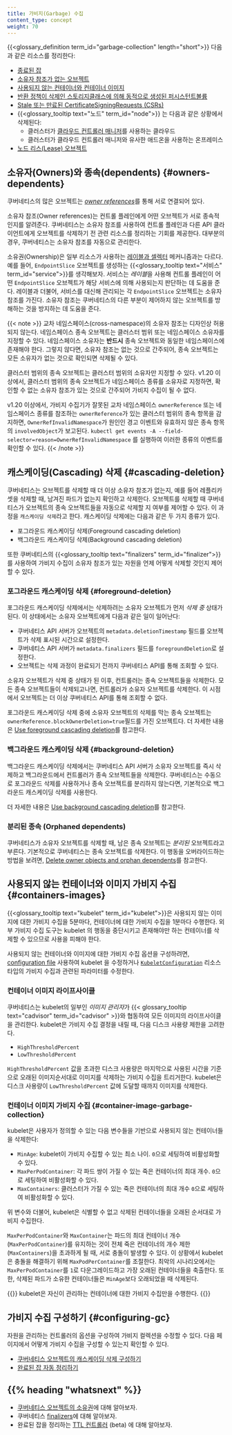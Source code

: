 ```yaml
---
title: 가비지(Garbage) 수집
content_type: concept
weight: 70
---
```


<!-- overview -->
{{<glossary_definition term_id="garbage-collection" length="short">}}
다음과 같은 리소스를 정리한다:

  * [종료된 잡](/ko/docs/concepts/workloads/controllers/ttlafterfinished/)
  * [소유자 참조가 없는 오브젝트](#owners-dependents)
  * [사용되지 않는 컨테이너와 컨테이너 이미지](#containers-images)
  * [반환 정책이 삭제인 스토리지클래스에 의해 동적으로 생성된 퍼시스턴트볼륨](/ko/docs/concepts/storage/persistent-volumes/#delete)
  * [Stale 또는 만료된 CertificateSigningRequests (CSRs)](/docs/reference/access-authn-authz/certificate-signing-requests/#request-signing-process)
  * {{<glossary_tooltip text="노드" term_id="node">}} 는 다음과 같은 상황에서 삭제된다:
    * 클러스터가 [클라우드 컨트롤러 매니저](/ko/docs/concepts/architecture/cloud-controller/)를 사용하는 클라우드
    * 클러스터가 클라우드 컨트롤러 매니저와 유사한 애드온을 사용하는 
      온프레미스
  * [노드 리스(Lease) 오브젝트](/ko/docs/concepts/architecture/nodes/#heartbeats)

## 소유자(Owners)와 종속(dependents) {#owners-dependents}

쿠버네티스의 많은 오브젝트는 [*owner references*](/docs/concepts/overview/working-with-objects/owners-dependents/)를 통해 서로 연결되어 있다.

소유자 참조(Owner references)는 컨트롤 플레인에게 어떤 오브젝트가 서로 종속적인지를 알려준다.
쿠버네티스는 소유자 참조를 사용하여 컨트롤 플레인과 다른 API 클라이언트에게 오브젝트를 삭제하기 전 관련 리소스를 정리하는 기회를 제공한다. 대부분의 경우, 쿠버네티스는 소유자 참조를 자동으로 관리한다.

소유권(Ownership)은 일부 리소스가 사용하는 [레이블과 셀렉터](/ko/docs/concepts/overview/working-with-objects/labels/)
메커니즘과는 다르다. 예를 들어, 
`EndpointSlice` 오브젝트를 생성하는 {{<glossary_tooltip text="서비스" term_id="service">}}를 
생각해보자. 서비스는 *레이블*을 사용해 컨트롤 플레인이
어떤 `EndpointSlice` 오브젝트가 해당 서비스에 의해 사용되는지 판단하는 데 도움을 준다. 레이블과 더불어,
서비스를 대신해 관리되는 각 `EndpointSlice` 오브젝트는
소유자 참조를 가진다. 소유자 참조는 쿠버네티스의 다른 부분이 제어하지 않는
오브젝트를 방해하는 것을 방지하는 데 도움을 준다.


{{< note >}}
교차 네임스페이스(cross-namespace)의 소유자 참조는 디자인상 허용되지 않는다.
네임스페이스 종속 오브젝트는 클러스터 범위 또는 네임스페이스 소유자를 지정할 수 있다.
네임스페이스 소유자는 **반드시** 종속 오브젝트와 동일한 네임스페이스에 존재해야 한다.
그렇지 않다면, 소유자 참조는 없는 것으로 간주되어, 종속 오브젝트는
모든 소유자가 없는 것으로 확인되면 삭제될 수 있다.

클러스터 범위의 종속 오브젝트는 클러스터 범위의 소유자만 지정할 수 있다.
v1.20 이상에서, 클러스터 범위의 종속 오브젝트가 네임스페이스 종류를 소유자로 지정하면,
확인할 수 없는 소유자 참조가 있는 것으로 간주되어 가비지 수집이 될 수 없다.

v1.20 이상에서, 가비지 수집기가 잘못된 교차 네임스페이스 `ownerReference`
또는 네임스페이스 종류를 참조하는 `ownerReference`가 있는 클러스터 범위의 종속 항목을 감지하면,
`OwnerRefInvalidNamespace`가 원인인 경고 이벤트와 유효하지 않은 종속 항목의 `involvedObject`가 보고된다.
`kubectl get events -A --field-selector=reason=OwnerRefInvalidNamespace`
를 실행하여 이러한 종류의 이벤트를 확인할 수 있다.
{{< /note >}}

## 캐스케이딩(Cascading) 삭제 {#cascading-deletion}

쿠버네티스는 오브젝트를 삭제할 때 더 이상 소유자 참조가 없는지,
예를 들어 레플리카셋을 삭제할 때, 남겨진 파드가 없는지 확인하고 삭제한다.
오브젝트를 삭제할 때 쿠버네티스가 오브젝트의 종속 오브젝트들을 자동으로 삭제할 지 여부를 제어할 수 있다.
이 과정을 `캐스케이딩 삭제`라고 한다.
캐스케이딩 삭제에는 다음과 같은 두 가지 종류가 있다.

  * 포그라운드 캐스케이딩 삭제(Foreground cascading deletion)
  * 백그라운드 캐스케이딩 삭제(Background cascading deletion)

또한 쿠버네티스의 {{<glossary_tooltip text="finalizers" term_id="finalizer">}}를 사용하여 
가비지 수집이 소유자 참조가 있는 자원을 언제 어떻게 삭제할 것인지 제어할 수 있다.

### 포그라운드 캐스케이딩 삭제 {#foreground-deletion}

포그라운드 캐스케이딩 삭제에서는 삭제하려는 소유자 오브젝트가 먼저
*삭제 중* 상태가 된다. 이 상태에서는 소유자 오브젝트에게 다음과 같은 일이
일어난다:

  * 쿠버네티스 API 서버가 오브젝트의 `metadata.deletionTimestamp` 필드를
    오브젝트가 삭제 표시된 시간으로 설정한다.
  * 쿠버네티스 API 서버가 `metadata.finalizers` 필드를 `foregroundDeletion`로
    설정한다. 
  * 오브젝트는 삭제 과정이 완료되기 전까지 
    쿠버네티스 API를 통해 조회할 수 있다.

소유자 오브젝트가 삭제 중 상태가 된 이후, 컨트롤러는 종속 오브젝트들을 삭제한다.
모든 종속 오브젝트들이 삭제되고나면, 컨트롤러가 소유자 오브젝트를 삭제한다.
이 시점에서 오브젝트는 더 이상 
쿠버네티스 API를 통해 조회할 수 없다.

포그라운드 캐스케이딩 삭제 중에 소유자 오브젝트의 삭제를 막는
종속 오브젝트는`ownerReference.blockOwnerDeletion=true`필드를 가진 오브젝트다.
더 자세한 내용은 [Use foreground cascading deletion](/ko/docs/tasks/administer-cluster/use-cascading-deletion/#use-foreground-cascading-deletion)를
참고한다.

### 백그라운드 캐스케이딩 삭제 {#background-deletion}

백그라운드 캐스케이딩 삭제에서는 쿠버네티스 API 서버가 소유자 오브젝트를 즉시 삭제하고
백그라운드에서 컨트롤러가 종속 오브젝트들을 삭제한다.
쿠버네티스는 수동으로 포그라운드 삭제를 사용하거나 종속 오브젝트를 분리하지 않는다면, 
기본적으로 백그라운드 캐스케이딩 삭제를 사용한다.

더 자세한 내용은 [Use background cascading deletion](/ko/docs/tasks/administer-cluster/use-cascading-deletion/#use-background-cascading-deletion)를
참고한다.

### 분리된 종속 (Orphaned dependents)

쿠버네티스가 소유자 오브젝트를 삭제할 때, 남은 종속 오브젝트는 *분리된* 오브젝트라고 부른다.
기본적으로 쿠버네티스는 종속 오브젝트를 삭제한다. 이 행동을 오버라이드하는 방법을 보려면,
[Delete owner objects and orphan dependents](/ko/docs/tasks/administer-cluster/use-cascading-deletion/#set-orphan-deletion-policy)를 참고한다.

## 사용되지 않는 컨테이너와 이미지 가비지 수집 {#containers-images}

{{<glossary_tooltip text="kubelet" term_id="kubelet">}}은
사용되지 않는 이미지에 대한 가비지 수집을 5분마다, 컨테이너에 대한 가비지 수집을 1분마다
수행한다. 외부 가비지 수집 도구는 kubelet 의 행동을 중단시키고
존재해야만 하는 컨테이너를 삭제할 수 있으므로 사용을 피해야 한다.

사용되지 않는 컨테이너와 이미지에 대한 가비지 수집 옵션을 구성하려면, 
[configuration file](/docs/tasks/administer-cluster/kubelet-config-file/) 사용하여 
kubelet 을 수정하거나
[`KubeletConfiguration`](/docs/reference/config-api/kubelet-config.v1beta1/#kubelet-config-k8s-io-v1beta1-KubeletConfiguration) 리소스 타입의
가비지 수집과 관련된 파라미터를 수정한다.

### 컨테이너 이미지 라이프사이클

쿠버네티스는 kubelet의 일부인 *이미지 관리자*가 
{{< glossary_tooltip text="cadvisor" term_id="cadvisor" >}}와 협동하여
모든 이미지의 라이프사이클을 관리한다.
kubelet은 가비지 수집 결정을 내릴 때, 
다음 디스크 사용량 제한을 고려한다.

  * `HighThresholdPercent`
  * `LowThresholdPercent`

`HighThresholdPercent` 값을 초과한 디스크 사용량은
마지막으로 사용된 시간을 기준으로 오래된 이미지순서대로 이미지를 삭제하는
가비지 수집을 트리거한다. kubelet은 디스크 사용량이 `LowThresholdPercent` 값에 도달할 때까지
이미지를 삭제한다.

### 컨테이너 이미지 가비지 수집 {#container-image-garbage-collection}

kubelet은 사용자가 정의할 수 있는 다음 변수들을 기반으로 
사용되지 않는 컨테이너들을 삭제한다:

  * `MinAge`: kubelet이 가비지 수집할 수 있는 최소 나이. 
    `0`으로 세팅하여 비활성화할 수 있다.
  * `MaxPerPodContainer`: 각 파드 쌍이 가질 수 있는 죽은 컨테이너의 최대 개수.
    `0`으로 세팅하여 비활성화할 수 있다.
  * `MaxContainers`: 클러스터가 가질 수 있는 죽은 컨테이너의 최대 개수
    `0`으로 세팅하여 비활성화할 수 있다.

위 변수와 더불어, kubelet은 식별할 수 없고 삭제된 컨테이너들을 
오래된 순서대로 가비지 수집한다.

`MaxPerPodContainer`와 `MaxContainer`는
파드의 최대 컨테이너 개수(`MaxPerPodContainer`)를 유지하는 것이
전체 죽은 컨테이너의 개수 제한(`MaxContainers`)을 초과하게 될 때,
서로 충돌이 발생할 수 있다.
이 상황에서 kubelet은 충돌을 해결하기 위해 `MaxPodPerContainer`를 조절한다.
최악의 시나리오에서는 `MaxPerPodContainer`를 `1`로 다운그레이드하고
가장 오래된 컨테이너들을 축출한다.
또한, 삭제된 파드가 소유한 컨테이너들은 `MinAge`보다 오래되었을 때 삭제된다.

{{<note>}}
kubelet은 자신이 관리하는 컨테이너에 대한 가비지 수집만을 수행한다.
{{</note>}}

## 가비지 수집 구성하기 {#configuring-gc}

자원을 관리하는 컨트롤러의 옵션을 구성하여 
가비지 컬렉션을 수정할 수 있다.
다음 페이지에서 어떻게 가비지 수집을 구성할 수 있는지 확인할 수 있다.

  * [쿠버네티스 오브젝트의 캐스케이딩 삭제 구성하기](/ko/docs/tasks/administer-cluster/use-cascading-deletion/)
  * [완료된 잡 자동 정리하기](/ko/docs/concepts/workloads/controllers/ttlafterfinished/)
  
<!-- * [Configuring unused container and image garbage collection](/docs/tasks/administer-cluster/reconfigure-kubelet/) -->

## {{% heading "whatsnext" %}}

* [쿠버네티스 오브젝트의 소유권](/docs/concepts/overview/working-with-objects/owners-dependents/)에 대해 알아보자.
* 쿠버네티스 [finalizers](/ko/docs/concepts/overview/working-with-objects/finalizers/)에 대해 알아보자.
* 완료된 잡을 정리하는 [TTL 컨트롤러](/ko/docs/concepts/workloads/controllers/ttlafterfinished/) (beta) 에 대해 알아보자.
